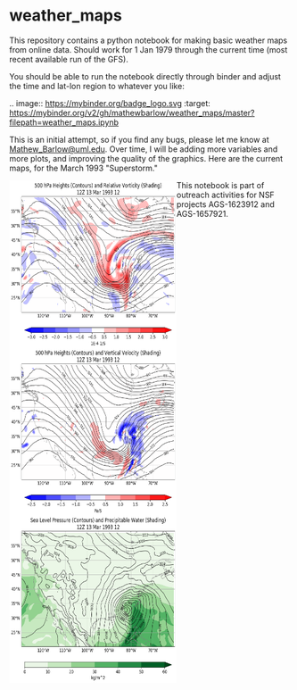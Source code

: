 # weather_maps

This repository contains a python notebook for making basic weather maps from online data.  Should work for 1 Jan 1979 through the current time (most recent available run of the GFS).

You should be able to run the notebook directly through binder and adjust the time and lat-lon region to whatever you like:

.. image:: https://mybinder.org/badge_logo.svg
 :target: https://mybinder.org/v2/gh/mathewbarlow/weather_maps/master?filepath=weather_maps.ipynb

This is an initial attempt, so if you find any bugs, please let me know at Mathew_Barlow@uml.edu.  Over time, I will be adding more variables and more plots, and improving the quality of the graphics.  Here are the current maps, for the March 1993 "Superstorm."

<img align="left" width="300" height="300" src="figures/hgt_vort.gif">
<img align="left" width="300" height="300" src="figures/hgt_vvel.gif">
<img align="left" width="300" height="300" src="figures/slp_pwat.gif">

This notebook is part of outreach activities for NSF projects AGS-1623912 and AGS-1657921.

